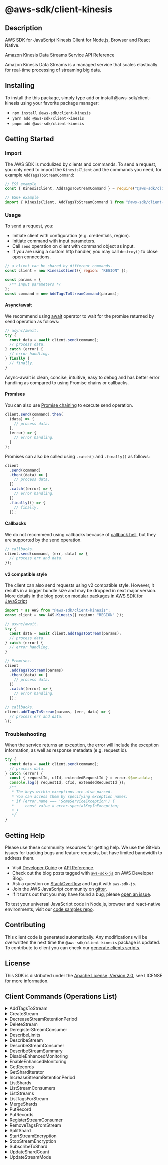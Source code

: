 <!-- generated file, do not edit directly -->

# @aws-sdk/client-kinesis

## Description

AWS SDK for JavaScript Kinesis Client for Node.js, Browser and React Native.

<fullname>Amazon Kinesis Data Streams Service API Reference</fullname>

<p>Amazon Kinesis Data Streams is a managed service that scales elastically for real-time
processing of streaming big data.</p>

## Installing

To install the this package, simply type add or install @aws-sdk/client-kinesis
using your favorite package manager:

- `npm install @aws-sdk/client-kinesis`
- `yarn add @aws-sdk/client-kinesis`
- `pnpm add @aws-sdk/client-kinesis`

## Getting Started

### Import

The AWS SDK is modulized by clients and commands.
To send a request, you only need to import the `KinesisClient` and
the commands you need, for example `AddTagsToStreamCommand`:

```js
// ES5 example
const { KinesisClient, AddTagsToStreamCommand } = require("@aws-sdk/client-kinesis");
```

```ts
// ES6+ example
import { KinesisClient, AddTagsToStreamCommand } from "@aws-sdk/client-kinesis";
```

### Usage

To send a request, you:

- Initiate client with configuration (e.g. credentials, region).
- Initiate command with input parameters.
- Call `send` operation on client with command object as input.
- If you are using a custom http handler, you may call `destroy()` to close open connections.

```js
// a client can be shared by different commands.
const client = new KinesisClient({ region: "REGION" });

const params = {
  /** input parameters */
};
const command = new AddTagsToStreamCommand(params);
```

#### Async/await

We recommend using [await](https://developer.mozilla.org/en-US/docs/Web/JavaScript/Reference/Operators/await)
operator to wait for the promise returned by send operation as follows:

```js
// async/await.
try {
  const data = await client.send(command);
  // process data.
} catch (error) {
  // error handling.
} finally {
  // finally.
}
```

Async-await is clean, concise, intuitive, easy to debug and has better error handling
as compared to using Promise chains or callbacks.

#### Promises

You can also use [Promise chaining](https://developer.mozilla.org/en-US/docs/Web/JavaScript/Guide/Using_promises#chaining)
to execute send operation.

```js
client.send(command).then(
  (data) => {
    // process data.
  },
  (error) => {
    // error handling.
  }
);
```

Promises can also be called using `.catch()` and `.finally()` as follows:

```js
client
  .send(command)
  .then((data) => {
    // process data.
  })
  .catch((error) => {
    // error handling.
  })
  .finally(() => {
    // finally.
  });
```

#### Callbacks

We do not recommend using callbacks because of [callback hell](http://callbackhell.com/),
but they are supported by the send operation.

```js
// callbacks.
client.send(command, (err, data) => {
  // process err and data.
});
```

#### v2 compatible style

The client can also send requests using v2 compatible style.
However, it results in a bigger bundle size and may be dropped in next major version. More details in the blog post
on [modular packages in AWS SDK for JavaScript](https://aws.amazon.com/blogs/developer/modular-packages-in-aws-sdk-for-javascript/)

```ts
import * as AWS from "@aws-sdk/client-kinesis";
const client = new AWS.Kinesis({ region: "REGION" });

// async/await.
try {
  const data = await client.addTagsToStream(params);
  // process data.
} catch (error) {
  // error handling.
}

// Promises.
client
  .addTagsToStream(params)
  .then((data) => {
    // process data.
  })
  .catch((error) => {
    // error handling.
  });

// callbacks.
client.addTagsToStream(params, (err, data) => {
  // process err and data.
});
```

### Troubleshooting

When the service returns an exception, the error will include the exception information,
as well as response metadata (e.g. request id).

```js
try {
  const data = await client.send(command);
  // process data.
} catch (error) {
  const { requestId, cfId, extendedRequestId } = error.$$metadata;
  console.log({ requestId, cfId, extendedRequestId });
  /**
   * The keys within exceptions are also parsed.
   * You can access them by specifying exception names:
   * if (error.name === 'SomeServiceException') {
   *     const value = error.specialKeyInException;
   * }
   */
}
```

## Getting Help

Please use these community resources for getting help.
We use the GitHub issues for tracking bugs and feature requests, but have limited bandwidth to address them.

- Visit [Developer Guide](https://docs.aws.amazon.com/sdk-for-javascript/v3/developer-guide/welcome.html)
  or [API Reference](https://docs.aws.amazon.com/AWSJavaScriptSDK/v3/latest/index.html).
- Check out the blog posts tagged with [`aws-sdk-js`](https://aws.amazon.com/blogs/developer/tag/aws-sdk-js/)
  on AWS Developer Blog.
- Ask a question on [StackOverflow](https://stackoverflow.com/questions/tagged/aws-sdk-js) and tag it with `aws-sdk-js`.
- Join the AWS JavaScript community on [gitter](https://gitter.im/aws/aws-sdk-js-v3).
- If it turns out that you may have found a bug, please [open an issue](https://github.com/aws/aws-sdk-js-v3/issues/new/choose).

To test your universal JavaScript code in Node.js, browser and react-native environments,
visit our [code samples repo](https://github.com/aws-samples/aws-sdk-js-tests).

## Contributing

This client code is generated automatically. Any modifications will be overwritten the next time the `@aws-sdk/client-kinesis` package is updated.
To contribute to client you can check our [generate clients scripts](https://github.com/aws/aws-sdk-js-v3/tree/main/scripts/generate-clients).

## License

This SDK is distributed under the
[Apache License, Version 2.0](http://www.apache.org/licenses/LICENSE-2.0),
see LICENSE for more information.

## Client Commands (Operations List)

<details>
<summary>
AddTagsToStream
</summary>

[Command API Reference](https://docs.aws.amazon.com/AWSJavaScriptSDK/v3/latest/clients/client-kinesis/classes/addtagstostreamcommand.html) / [Input](https://docs.aws.amazon.com/AWSJavaScriptSDK/v3/latest/clients/client-kinesis/interfaces/addtagstostreamcommandinput.html) / [Output](https://docs.aws.amazon.com/AWSJavaScriptSDK/v3/latest/clients/client-kinesis/interfaces/addtagstostreamcommandoutput.html)

</details>
<details>
<summary>
CreateStream
</summary>

[Command API Reference](https://docs.aws.amazon.com/AWSJavaScriptSDK/v3/latest/clients/client-kinesis/classes/createstreamcommand.html) / [Input](https://docs.aws.amazon.com/AWSJavaScriptSDK/v3/latest/clients/client-kinesis/interfaces/createstreamcommandinput.html) / [Output](https://docs.aws.amazon.com/AWSJavaScriptSDK/v3/latest/clients/client-kinesis/interfaces/createstreamcommandoutput.html)

</details>
<details>
<summary>
DecreaseStreamRetentionPeriod
</summary>

[Command API Reference](https://docs.aws.amazon.com/AWSJavaScriptSDK/v3/latest/clients/client-kinesis/classes/decreasestreamretentionperiodcommand.html) / [Input](https://docs.aws.amazon.com/AWSJavaScriptSDK/v3/latest/clients/client-kinesis/interfaces/decreasestreamretentionperiodcommandinput.html) / [Output](https://docs.aws.amazon.com/AWSJavaScriptSDK/v3/latest/clients/client-kinesis/interfaces/decreasestreamretentionperiodcommandoutput.html)

</details>
<details>
<summary>
DeleteStream
</summary>

[Command API Reference](https://docs.aws.amazon.com/AWSJavaScriptSDK/v3/latest/clients/client-kinesis/classes/deletestreamcommand.html) / [Input](https://docs.aws.amazon.com/AWSJavaScriptSDK/v3/latest/clients/client-kinesis/interfaces/deletestreamcommandinput.html) / [Output](https://docs.aws.amazon.com/AWSJavaScriptSDK/v3/latest/clients/client-kinesis/interfaces/deletestreamcommandoutput.html)

</details>
<details>
<summary>
DeregisterStreamConsumer
</summary>

[Command API Reference](https://docs.aws.amazon.com/AWSJavaScriptSDK/v3/latest/clients/client-kinesis/classes/deregisterstreamconsumercommand.html) / [Input](https://docs.aws.amazon.com/AWSJavaScriptSDK/v3/latest/clients/client-kinesis/interfaces/deregisterstreamconsumercommandinput.html) / [Output](https://docs.aws.amazon.com/AWSJavaScriptSDK/v3/latest/clients/client-kinesis/interfaces/deregisterstreamconsumercommandoutput.html)

</details>
<details>
<summary>
DescribeLimits
</summary>

[Command API Reference](https://docs.aws.amazon.com/AWSJavaScriptSDK/v3/latest/clients/client-kinesis/classes/describelimitscommand.html) / [Input](https://docs.aws.amazon.com/AWSJavaScriptSDK/v3/latest/clients/client-kinesis/interfaces/describelimitscommandinput.html) / [Output](https://docs.aws.amazon.com/AWSJavaScriptSDK/v3/latest/clients/client-kinesis/interfaces/describelimitscommandoutput.html)

</details>
<details>
<summary>
DescribeStream
</summary>

[Command API Reference](https://docs.aws.amazon.com/AWSJavaScriptSDK/v3/latest/clients/client-kinesis/classes/describestreamcommand.html) / [Input](https://docs.aws.amazon.com/AWSJavaScriptSDK/v3/latest/clients/client-kinesis/interfaces/describestreamcommandinput.html) / [Output](https://docs.aws.amazon.com/AWSJavaScriptSDK/v3/latest/clients/client-kinesis/interfaces/describestreamcommandoutput.html)

</details>
<details>
<summary>
DescribeStreamConsumer
</summary>

[Command API Reference](https://docs.aws.amazon.com/AWSJavaScriptSDK/v3/latest/clients/client-kinesis/classes/describestreamconsumercommand.html) / [Input](https://docs.aws.amazon.com/AWSJavaScriptSDK/v3/latest/clients/client-kinesis/interfaces/describestreamconsumercommandinput.html) / [Output](https://docs.aws.amazon.com/AWSJavaScriptSDK/v3/latest/clients/client-kinesis/interfaces/describestreamconsumercommandoutput.html)

</details>
<details>
<summary>
DescribeStreamSummary
</summary>

[Command API Reference](https://docs.aws.amazon.com/AWSJavaScriptSDK/v3/latest/clients/client-kinesis/classes/describestreamsummarycommand.html) / [Input](https://docs.aws.amazon.com/AWSJavaScriptSDK/v3/latest/clients/client-kinesis/interfaces/describestreamsummarycommandinput.html) / [Output](https://docs.aws.amazon.com/AWSJavaScriptSDK/v3/latest/clients/client-kinesis/interfaces/describestreamsummarycommandoutput.html)

</details>
<details>
<summary>
DisableEnhancedMonitoring
</summary>

[Command API Reference](https://docs.aws.amazon.com/AWSJavaScriptSDK/v3/latest/clients/client-kinesis/classes/disableenhancedmonitoringcommand.html) / [Input](https://docs.aws.amazon.com/AWSJavaScriptSDK/v3/latest/clients/client-kinesis/interfaces/disableenhancedmonitoringcommandinput.html) / [Output](https://docs.aws.amazon.com/AWSJavaScriptSDK/v3/latest/clients/client-kinesis/interfaces/disableenhancedmonitoringcommandoutput.html)

</details>
<details>
<summary>
EnableEnhancedMonitoring
</summary>

[Command API Reference](https://docs.aws.amazon.com/AWSJavaScriptSDK/v3/latest/clients/client-kinesis/classes/enableenhancedmonitoringcommand.html) / [Input](https://docs.aws.amazon.com/AWSJavaScriptSDK/v3/latest/clients/client-kinesis/interfaces/enableenhancedmonitoringcommandinput.html) / [Output](https://docs.aws.amazon.com/AWSJavaScriptSDK/v3/latest/clients/client-kinesis/interfaces/enableenhancedmonitoringcommandoutput.html)

</details>
<details>
<summary>
GetRecords
</summary>

[Command API Reference](https://docs.aws.amazon.com/AWSJavaScriptSDK/v3/latest/clients/client-kinesis/classes/getrecordscommand.html) / [Input](https://docs.aws.amazon.com/AWSJavaScriptSDK/v3/latest/clients/client-kinesis/interfaces/getrecordscommandinput.html) / [Output](https://docs.aws.amazon.com/AWSJavaScriptSDK/v3/latest/clients/client-kinesis/interfaces/getrecordscommandoutput.html)

</details>
<details>
<summary>
GetShardIterator
</summary>

[Command API Reference](https://docs.aws.amazon.com/AWSJavaScriptSDK/v3/latest/clients/client-kinesis/classes/getsharditeratorcommand.html) / [Input](https://docs.aws.amazon.com/AWSJavaScriptSDK/v3/latest/clients/client-kinesis/interfaces/getsharditeratorcommandinput.html) / [Output](https://docs.aws.amazon.com/AWSJavaScriptSDK/v3/latest/clients/client-kinesis/interfaces/getsharditeratorcommandoutput.html)

</details>
<details>
<summary>
IncreaseStreamRetentionPeriod
</summary>

[Command API Reference](https://docs.aws.amazon.com/AWSJavaScriptSDK/v3/latest/clients/client-kinesis/classes/increasestreamretentionperiodcommand.html) / [Input](https://docs.aws.amazon.com/AWSJavaScriptSDK/v3/latest/clients/client-kinesis/interfaces/increasestreamretentionperiodcommandinput.html) / [Output](https://docs.aws.amazon.com/AWSJavaScriptSDK/v3/latest/clients/client-kinesis/interfaces/increasestreamretentionperiodcommandoutput.html)

</details>
<details>
<summary>
ListShards
</summary>

[Command API Reference](https://docs.aws.amazon.com/AWSJavaScriptSDK/v3/latest/clients/client-kinesis/classes/listshardscommand.html) / [Input](https://docs.aws.amazon.com/AWSJavaScriptSDK/v3/latest/clients/client-kinesis/interfaces/listshardscommandinput.html) / [Output](https://docs.aws.amazon.com/AWSJavaScriptSDK/v3/latest/clients/client-kinesis/interfaces/listshardscommandoutput.html)

</details>
<details>
<summary>
ListStreamConsumers
</summary>

[Command API Reference](https://docs.aws.amazon.com/AWSJavaScriptSDK/v3/latest/clients/client-kinesis/classes/liststreamconsumerscommand.html) / [Input](https://docs.aws.amazon.com/AWSJavaScriptSDK/v3/latest/clients/client-kinesis/interfaces/liststreamconsumerscommandinput.html) / [Output](https://docs.aws.amazon.com/AWSJavaScriptSDK/v3/latest/clients/client-kinesis/interfaces/liststreamconsumerscommandoutput.html)

</details>
<details>
<summary>
ListStreams
</summary>

[Command API Reference](https://docs.aws.amazon.com/AWSJavaScriptSDK/v3/latest/clients/client-kinesis/classes/liststreamscommand.html) / [Input](https://docs.aws.amazon.com/AWSJavaScriptSDK/v3/latest/clients/client-kinesis/interfaces/liststreamscommandinput.html) / [Output](https://docs.aws.amazon.com/AWSJavaScriptSDK/v3/latest/clients/client-kinesis/interfaces/liststreamscommandoutput.html)

</details>
<details>
<summary>
ListTagsForStream
</summary>

[Command API Reference](https://docs.aws.amazon.com/AWSJavaScriptSDK/v3/latest/clients/client-kinesis/classes/listtagsforstreamcommand.html) / [Input](https://docs.aws.amazon.com/AWSJavaScriptSDK/v3/latest/clients/client-kinesis/interfaces/listtagsforstreamcommandinput.html) / [Output](https://docs.aws.amazon.com/AWSJavaScriptSDK/v3/latest/clients/client-kinesis/interfaces/listtagsforstreamcommandoutput.html)

</details>
<details>
<summary>
MergeShards
</summary>

[Command API Reference](https://docs.aws.amazon.com/AWSJavaScriptSDK/v3/latest/clients/client-kinesis/classes/mergeshardscommand.html) / [Input](https://docs.aws.amazon.com/AWSJavaScriptSDK/v3/latest/clients/client-kinesis/interfaces/mergeshardscommandinput.html) / [Output](https://docs.aws.amazon.com/AWSJavaScriptSDK/v3/latest/clients/client-kinesis/interfaces/mergeshardscommandoutput.html)

</details>
<details>
<summary>
PutRecord
</summary>

[Command API Reference](https://docs.aws.amazon.com/AWSJavaScriptSDK/v3/latest/clients/client-kinesis/classes/putrecordcommand.html) / [Input](https://docs.aws.amazon.com/AWSJavaScriptSDK/v3/latest/clients/client-kinesis/interfaces/putrecordcommandinput.html) / [Output](https://docs.aws.amazon.com/AWSJavaScriptSDK/v3/latest/clients/client-kinesis/interfaces/putrecordcommandoutput.html)

</details>
<details>
<summary>
PutRecords
</summary>

[Command API Reference](https://docs.aws.amazon.com/AWSJavaScriptSDK/v3/latest/clients/client-kinesis/classes/putrecordscommand.html) / [Input](https://docs.aws.amazon.com/AWSJavaScriptSDK/v3/latest/clients/client-kinesis/interfaces/putrecordscommandinput.html) / [Output](https://docs.aws.amazon.com/AWSJavaScriptSDK/v3/latest/clients/client-kinesis/interfaces/putrecordscommandoutput.html)

</details>
<details>
<summary>
RegisterStreamConsumer
</summary>

[Command API Reference](https://docs.aws.amazon.com/AWSJavaScriptSDK/v3/latest/clients/client-kinesis/classes/registerstreamconsumercommand.html) / [Input](https://docs.aws.amazon.com/AWSJavaScriptSDK/v3/latest/clients/client-kinesis/interfaces/registerstreamconsumercommandinput.html) / [Output](https://docs.aws.amazon.com/AWSJavaScriptSDK/v3/latest/clients/client-kinesis/interfaces/registerstreamconsumercommandoutput.html)

</details>
<details>
<summary>
RemoveTagsFromStream
</summary>

[Command API Reference](https://docs.aws.amazon.com/AWSJavaScriptSDK/v3/latest/clients/client-kinesis/classes/removetagsfromstreamcommand.html) / [Input](https://docs.aws.amazon.com/AWSJavaScriptSDK/v3/latest/clients/client-kinesis/interfaces/removetagsfromstreamcommandinput.html) / [Output](https://docs.aws.amazon.com/AWSJavaScriptSDK/v3/latest/clients/client-kinesis/interfaces/removetagsfromstreamcommandoutput.html)

</details>
<details>
<summary>
SplitShard
</summary>

[Command API Reference](https://docs.aws.amazon.com/AWSJavaScriptSDK/v3/latest/clients/client-kinesis/classes/splitshardcommand.html) / [Input](https://docs.aws.amazon.com/AWSJavaScriptSDK/v3/latest/clients/client-kinesis/interfaces/splitshardcommandinput.html) / [Output](https://docs.aws.amazon.com/AWSJavaScriptSDK/v3/latest/clients/client-kinesis/interfaces/splitshardcommandoutput.html)

</details>
<details>
<summary>
StartStreamEncryption
</summary>

[Command API Reference](https://docs.aws.amazon.com/AWSJavaScriptSDK/v3/latest/clients/client-kinesis/classes/startstreamencryptioncommand.html) / [Input](https://docs.aws.amazon.com/AWSJavaScriptSDK/v3/latest/clients/client-kinesis/interfaces/startstreamencryptioncommandinput.html) / [Output](https://docs.aws.amazon.com/AWSJavaScriptSDK/v3/latest/clients/client-kinesis/interfaces/startstreamencryptioncommandoutput.html)

</details>
<details>
<summary>
StopStreamEncryption
</summary>

[Command API Reference](https://docs.aws.amazon.com/AWSJavaScriptSDK/v3/latest/clients/client-kinesis/classes/stopstreamencryptioncommand.html) / [Input](https://docs.aws.amazon.com/AWSJavaScriptSDK/v3/latest/clients/client-kinesis/interfaces/stopstreamencryptioncommandinput.html) / [Output](https://docs.aws.amazon.com/AWSJavaScriptSDK/v3/latest/clients/client-kinesis/interfaces/stopstreamencryptioncommandoutput.html)

</details>
<details>
<summary>
SubscribeToShard
</summary>

[Command API Reference](https://docs.aws.amazon.com/AWSJavaScriptSDK/v3/latest/clients/client-kinesis/classes/subscribetoshardcommand.html) / [Input](https://docs.aws.amazon.com/AWSJavaScriptSDK/v3/latest/clients/client-kinesis/interfaces/subscribetoshardcommandinput.html) / [Output](https://docs.aws.amazon.com/AWSJavaScriptSDK/v3/latest/clients/client-kinesis/interfaces/subscribetoshardcommandoutput.html)

</details>
<details>
<summary>
UpdateShardCount
</summary>

[Command API Reference](https://docs.aws.amazon.com/AWSJavaScriptSDK/v3/latest/clients/client-kinesis/classes/updateshardcountcommand.html) / [Input](https://docs.aws.amazon.com/AWSJavaScriptSDK/v3/latest/clients/client-kinesis/interfaces/updateshardcountcommandinput.html) / [Output](https://docs.aws.amazon.com/AWSJavaScriptSDK/v3/latest/clients/client-kinesis/interfaces/updateshardcountcommandoutput.html)

</details>
<details>
<summary>
UpdateStreamMode
</summary>

[Command API Reference](https://docs.aws.amazon.com/AWSJavaScriptSDK/v3/latest/clients/client-kinesis/classes/updatestreammodecommand.html) / [Input](https://docs.aws.amazon.com/AWSJavaScriptSDK/v3/latest/clients/client-kinesis/interfaces/updatestreammodecommandinput.html) / [Output](https://docs.aws.amazon.com/AWSJavaScriptSDK/v3/latest/clients/client-kinesis/interfaces/updatestreammodecommandoutput.html)

</details>
